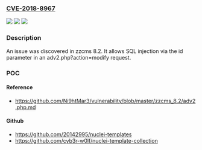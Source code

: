 ### [CVE-2018-8967](https://cve.mitre.org/cgi-bin/cvename.cgi?name=CVE-2018-8967)
![](https://img.shields.io/static/v1?label=Product&message=n%2Fa&color=blue)
![](https://img.shields.io/static/v1?label=Version&message=n%2Fa&color=blue)
![](https://img.shields.io/static/v1?label=Vulnerability&message=n%2Fa&color=brighgreen)

### Description

An issue was discovered in zzcms 8.2. It allows SQL injection via the id parameter in an adv2.php?action=modify request.

### POC

#### Reference
- https://github.com/Ni9htMar3/vulnerability/blob/master/zzcms_8.2/adv2.php.md

#### Github
- https://github.com/20142995/nuclei-templates
- https://github.com/cyb3r-w0lf/nuclei-template-collection

